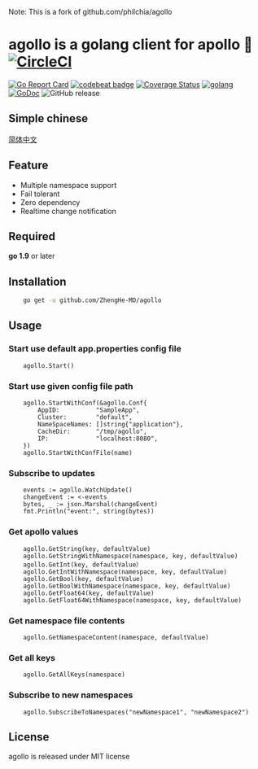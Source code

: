 Note: This is a fork of github.com/philchia/agollo

# agollo is a golang client for apollo 🚀 [![CircleCI](https://circleci.com/gh/philchia/agollo/tree/master.svg?style=svg)](https://circleci.com/gh/philchia/agollo/tree/master)

[![Go Report Card](https://goreportcard.com/badge/github.com/philchia/agollo)](https://goreportcard.com/report/github.com/philchia/agollo)
[![codebeat badge](https://codebeat.co/badges/e31b4a09-f531-4b74-a86a-775f46436539)](https://codebeat.co/projects/github-com-philchia-agollo-master)
[![Coverage Status](https://coveralls.io/repos/github/philchia/agollo/badge.svg?branch=master)](https://coveralls.io/github/philchia/agollo?branch=master)
[![golang](https://img.shields.io/badge/Language-Go-green.svg?style=flat)](https://golang.org)
[![GoDoc](https://godoc.org/github.com/philchia/zen?status.svg)](https://godoc.org/github.com/philchia/agollo)
![GitHub release](https://img.shields.io/github/release/philchia/agollo.svg)

## Simple chinese

[简体中文](./README_CN.md)

## Feature

* Multiple namespace support
* Fail tolerant
* Zero dependency
* Realtime change notification

## Required

**go 1.9** or later

## Installation

```sh
    go get -u github.com/ZhengHe-MD/agollo
```

## Usage

### Start use default app.properties config file

```golang
    agollo.Start()
```

### Start use given config file path

```golang
    agollo.StartWithConf(&agollo.Conf{
        AppID:          "SampleApp",
       	Cluster:        "default",
       	NameSpaceNames: []string{"application"},
       	CacheDir:       "/tmp/agollo",
       	IP:             "localhost:8080", 
    })
    agollo.StartWithConfFile(name)
```

### Subscribe to updates

```golang
    events := agollo.WatchUpdate()
    changeEvent := <-events
    bytes, _ := json.Marshal(changeEvent)
    fmt.Println("event:", string(bytes))
```

### Get apollo values

```golang
    agollo.GetString(key, defaultValue)
    agollo.GetStringWithNamespace(namespace, key, defaultValue)
    agollo.GetInt(key, defaultValue）
    agollo.GetIntWithNamespace(namespace, key, defaultValue)
    agollo.GetBool(key, defaultValue)
    agollo.GetBoolWithNamespace(namespace, key, defaultValue)
    agollo.GetFloat64(key, defaultValue)
    agollo.GetFloat64WithNamespace(namespace, key, defaultValue)
```

### Get namespace file contents

```golang
    agollo.GetNamespaceContent(namespace, defaultValue)
```

### Get all keys

```golang
    agollo.GetAllKeys(namespace)
```

### Subscribe to new namespaces

```golang
    agollo.SubscribeToNamespaces("newNamespace1", "newNamespace2")
```

## License

agollo is released under MIT license
